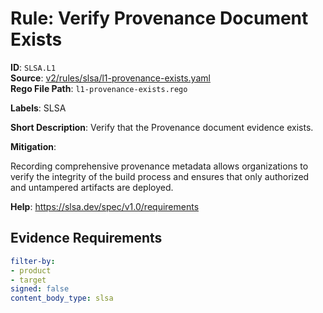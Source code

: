 # Rule: Verify Provenance Document Exists

**ID**: `SLSA.L1`  
**Source**: [v2/rules/slsa/l1-provenance-exists.yaml](https://github.com/scribe-public/sample-policies/v2/rules/slsa/l1-provenance-exists.yaml)  
**Rego File Path**: `l1-provenance-exists.rego`  

**Labels**: SLSA

**Short Description**: Verify that the Provenance document evidence exists.

**Mitigation**:

Recording comprehensive provenance metadata allows organizations to verify the integrity of the build process and ensures that only authorized and untampered artifacts are deployed.

**Help**: https://slsa.dev/spec/v1.0/requirements

## Evidence Requirements

```yaml
filter-by:
- product
- target
signed: false
content_body_type: slsa
```
